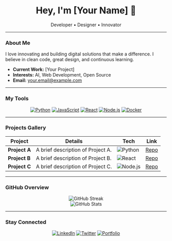 <div align="center">
  <h1>Hey, I'm [Your Name] 🚀</h1>
  <p>Developer • Designer • Innovator</p>
</div>

---

### About Me

I love innovating and building digital solutions that make a difference. I believe in clean code, great design, and continuous learning.

- **Current Work:** [Your Project]
- **Interests:** AI, Web Development, Open Source
- **Email:** [your.email@example.com](mailto:your.email@example.com)

---

### My Tools

<p align="center">
  <a href="#"><img src="https://img.shields.io/badge/Python-3776AB?style=for-the-badge&logo=python&logoColor=white" alt="Python"/></a>
  <a href="#"><img src="https://img.shields.io/badge/JavaScript-F7DF1E?style=for-the-badge&logo=javascript&logoColor=black" alt="JavaScript"/></a>
  <a href="#"><img src="https://img.shields.io/badge/React-20232A?style=for-the-badge&logo=react&logoColor=61DAFB" alt="React"/></a>
  <a href="#"><img src="https://img.shields.io/badge/Node.js-339933?style=for-the-badge&logo=nodedotjs&logoColor=white" alt="Node.js"/></a>
  <a href="#"><img src="https://img.shields.io/badge/Docker-2496ED?style=for-the-badge&logo=docker&logoColor=white" alt="Docker"/></a>
</p>

---

### Projects Gallery

| **Project**       | **Details**                           | **Tech**                                                                                             | **Link**   |
|-------------------|---------------------------------------|------------------------------------------------------------------------------------------------------|------------|
| **Project A**     | A brief description of Project A.      | ![Python](https://img.shields.io/badge/Python-3776AB?style=flat&logo=python&logoColor=white)            | [Repo](#)  |
| **Project B**     | A brief description of Project B.      | ![React](https://img.shields.io/badge/React-20232A?style=flat&logo=react&logoColor=61DAFB)              | [Repo](#)  |
| **Project C**     | A brief description of Project C.      | ![Node.js](https://img.shields.io/badge/Node.js-339933?style=flat&logo=nodedotjs&logoColor=white)         | [Repo](#)  |

---

### GitHub Overview

<div align="center">
  <img src="https://github-readme-streak-stats.herokuapp.com/?user=yourusername&theme=onedark" alt="GitHub Streak" />
  <br>
  <img src="https://github-readme-stats.vercel.app/api?username=yourusername&show_icons=true&theme=onedark" alt="GitHub Stats" />
</div>

---

### Stay Connected

<div align="center">
  <a href="https://www.linkedin.com/in/yourprofile"><img src="https://img.shields.io/badge/LinkedIn-0077B5?style=for-the-badge&logo=linkedin&logoColor=white" alt="LinkedIn"/></a>
  <a href="https://twitter.com/yourhandle"><img src="https://img.shields.io/badge/Twitter-1DA1F2?style=for-the-badge&logo=twitter&logoColor=white" alt="Twitter"/></a>
  <a href="https://yourwebsite.com"><img src="https://img.shields.io/badge/Portfolio-000000?style=for-the-badge&logo=about.me&logoColor=white" alt="Portfolio"/></a>
</div>
